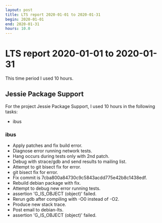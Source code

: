 ```yaml
---
layout: post
title: LTS report 2020-01-01 to 2020-01-31
begin: 2020-01-01
end: 2020-01-31
hours: 10.0
---
```


# LTS report 2020-01-01 to 2020-01-31

This time period I used 10 hours.

## Jessie Package Support
For the project Jessie Package Support, I used 10 hours in the following tasks:

* ibus

### ibus
* Apply patches and fix build error.
* Diagnose error running network tests.
* Hang occurs during tests only with 2nd patch.
* Debug with strace/gdb and send results to mailing list.
* Attempt to git bisect fix for error.
* git bisect fix for error.
* Fix commit is 7cba800a84730c9c5843acdd775e42b8c1438edf.
* Rebuild debian package with fix.
* Attempt to debug new error running tests.
* assertion 'G_IS_OBJECT (object)' failed.
* Rerun gdb after compiling with -O0 instead of -O2.
* Produce new stack trace.
* Post email to debian-lts.
* assertion 'G_IS_OBJECT (object)' failed.



